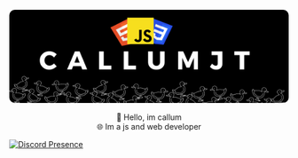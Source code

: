 <p align="center">
  <img src="./images/CallumJt.png" style="border-radius: 10px;">
</p>
<p align="center">
  👋 Hello, im callum<br>
  🌐 Im a js and web developer<br>
</p>

[![Discord Presence](https://lanyard.cnrad.dev/api/529773171574833152)](https://discord.com/users/529773171574833152?borderRadius=99999px)
